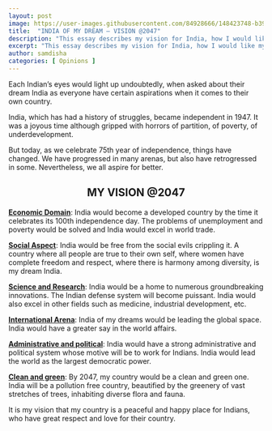 ```yaml
---
layout: post
image: https://user-images.githubusercontent.com/84928666/148423748-b39c5759-683d-4255-9cef-629f6854ca6f.jpg
title:  "INDIA OF MY DREAM – VISION @2047"
description: "This essay describes my vision for India, how I would like my country to be when it completes 100 years of independence."
excerpt: "This essay describes my vision for India, how I would like my country to be when it completes 100 years of independence."
author: samdisha
categories: [ Opinions ]
---
```


Each Indian’s eyes would light up undoubtedly, when asked about their dream India as everyone have certain aspirations when it comes to their own country.

India, which has had a history of struggles, became independent in 1947. It was a joyous time although gripped with horrors of partition, of poverty, of underdevelopment.

But today, as we celebrate 75th year of independence, things have changed. We have progressed in many arenas, but also have retrogressed in some. Nevertheless, we all aspire for better.

<center><h2>MY VISION @2047</h2></center>

<b><u>Economic Domain</u></b>: India would become a developed country by the time it celebrates its 100th independence day. The problems of unemployment and poverty would be solved and India would excel in world trade.

<b><u>Social Aspect</u></b>: India would be free from the social evils crippling it. A country where all people are true to their own self, where women have complete freedom and respect, where there is harmony among diversity, is my dream India.

<b><u>Science and Research</u></b>: India would be a home to numerous groundbreaking innovations. The Indian defense system will become puissant. India would also excel in other fields such as medicine, industrial development, etc.

<b><u>International Arena</u></b>: India of my dreams would be leading the global space. India would have a greater say in the world affairs.

<b><u>Administrative and political</u></b>: India would have a strong administrative and political system whose motive will be to work for Indians. India would lead the world as the largest democratic power.

<b><u>Clean and green</u></b>: By 2047, my country would be a clean and green one. India will be a pollution free country, beautified by the greenery of vast stretches of trees, inhabiting diverse flora and fauna.

It is my vision that my country is a peaceful and happy place for Indians, who have great respect and love for their country. 

